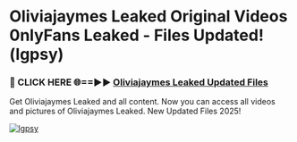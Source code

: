 # Oliviajaymes Leaked Original Videos 0nlyFans Leaked - Files Updated! (lgpsy)

<h3>🔴 CLICK HERE 🌐==►► <a href="https://hideuri.com/03YgE1" rel="nofollow">Oliviajaymes Leaked Updated Files</a></h3>

Get Oliviajaymes Leaked and all content. Now you can access all videos and pictures of Oliviajaymes Leaked. New Updated Files 2025!

[![lgpsy](https://i.imgur.com/NaUBvic.gif)](https://hideuri.com/03YgE1)
